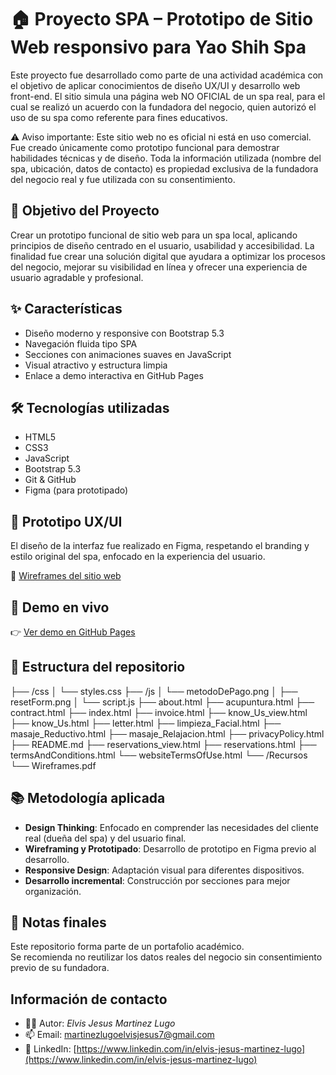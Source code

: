 # 🏠 Proyecto SPA – Prototipo de Sitio Web responsivo para Yao Shih Spa

Este proyecto fue desarrollado como parte de una actividad académica con el objetivo de aplicar conocimientos de diseño UX/UI y desarrollo web front-end. El sitio simula una página web NO OFICIAL de un spa real, para el cual se realizó un acuerdo con la fundadora del negocio, quien autorizó el uso de su spa como referente para fines educativos.

⚠️ Aviso importante:
Este sitio web no es oficial ni está en uso comercial. Fue creado únicamente como prototipo funcional para demostrar habilidades técnicas y de diseño.
Toda la información utilizada (nombre del spa, ubicación, datos de contacto) es propiedad exclusiva de la fundadora del negocio real y fue utilizada con su consentimiento.


## 🎯 Objetivo del Proyecto
Crear un prototipo funcional de sitio web para un spa local, aplicando principios de diseño centrado en el usuario, usabilidad y accesibilidad. La finalidad fue crear una solución digital que ayudara a optimizar los procesos del negocio, mejorar su visibilidad en línea y ofrecer una experiencia de usuario agradable y profesional.


## ✨ Características

- Diseño moderno y responsive con Bootstrap 5.3
- Navegación fluida tipo SPA
- Secciones con animaciones suaves en JavaScript
- Visual atractivo y estructura limpia
- Enlace a demo interactiva en GitHub Pages 


## 🛠 Tecnologías utilizadas

- HTML5
- CSS3
- JavaScript
- Bootstrap 5.3
- Git & GitHub 
- Figma (para prototipado)


## 🎨 Prototipo UX/UI

El diseño de la interfaz fue realizado en Figma, respetando el branding y estilo original del spa, enfocado en la experiencia del usuario.

📂 [Wireframes del sitio web](./Prototipos/)

## 🚀 Demo en vivo

👉 [Ver demo en GitHub Pages](https://iamelvislugo.github.io/spa-website-prototype/) 


## 📂 Estructura del repositorio

├── /css
│ └── styles.css
├── /js
│ └── metodoDePago.png
│ ├── resetForm.png
│ └── script.js 
├── about.html
├── acupuntura.html
├── contract.html
├── index.html
├── invoice.html
├── know_Us_view.html
├── know_Us.html
├── letter.html
├── limpieza_Facial.html
├── masaje_Reductivo.html
├── masaje_Relajacion.html
├── privacyPolicy.html
├── README.md
├── reservations_view.html
├── reservations.html
├── termsAndConditions.html
└── websiteTermsOfUse.html
└── /Recursos
  └── Wireframes.pdf


## 📚 Metodología aplicada

- **Design Thinking**: Enfocado en comprender las necesidades del cliente real (dueña del spa) y del usuario final.
- **Wireframing y Prototipado**: Desarrollo de prototipo en Figma previo al desarrollo.
- **Responsive Design**: Adaptación visual para diferentes dispositivos.
- **Desarrollo incremental**: Construcción por secciones para mejor organización.


## 📌 Notas finales

Este repositorio forma parte de un portafolio académico.  
Se recomienda no reutilizar los datos reales del negocio sin consentimiento previo de su fundadora.


## Información de contacto
- 🧑‍💻 Autor: *Elvis Jesus Martinez Lugo*
- 📫 Email: martinezlugoelvisjesus7@gmail.com  
- 🔗 LinkedIn: [https://www.linkedin.com/in/elvis-jesus-martinez-lugo](https://www.linkedin.com/in/elvis-jesus-martinez-lugo)


